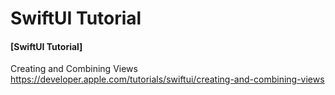 # SwiftUI  Tutorial
#### [SwiftUI Tutorial] 
Creating and Combining Views
https://developer.apple.com/tutorials/swiftui/creating-and-combining-views

